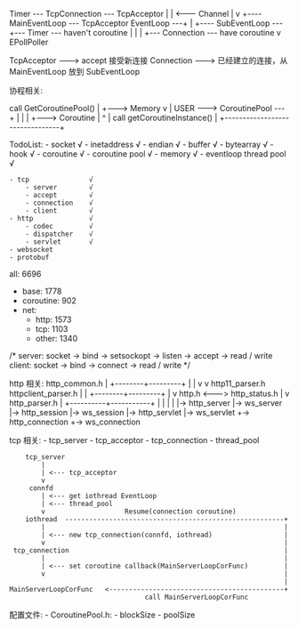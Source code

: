 
Timer ---  TcpConnection ---  TcpAcceptor
                |
                | <--- Channel
                |
                v        +---- MainEventLoop --- TcpAcceptor
            EventLoop ---+
                |        +---- SubEventLoop  ---+--- Timer --- haven't coroutine
                |                               |
                |                               +--- Connection --- have coroutine
                v
           EPollPoller


TcpAcceptor ---> accept 接受新连接
Connection ---> 已经建立的连接，从 MainEventLoop 放到 SubEventLoop


协程相关:

call GetCoroutinePool()
          |                    +---> Memory
          v                    |
    USER ---> CoroutinePool ---+
      |                        |
      |                        +---> Coroutine
      |                                ^
      |  call getCoroutineInstance()   |
      +--------------------------------+



TodoList:
    - socket          √
    - inetaddress     √
    - endian          √
    - buffer          √
        - bytearray   √
    - hook            √
    - coroutine       √
        - coroutine pool     √
        - memory             √
    - eventloop thread pool  √
    
    - tcp               √
        - server        √
        - accept        √
        - connection    √
        - client        √
    - http              √
        - codec         √
        - dispatcher    √
        - servlet       √
    - websocket
    - protobuf


all: 6696
- base: 1778
- coroutine: 902
- net: 
    - http: 1573
    - tcp: 1103
    - other: 1340

/*
    server: socket -> bind -> setsockopt -> listen -> accept -> read / write
    client: socket -> bind -> connect -> read / write
*/

http 相关:
            http_common.h
                  |
         +--------+---------+
         |                  |
         v                  v
  http11_parser.h    httpclient_parser.h
         |                  |
         +--------+---------+
                  |
                  v
                http.h  <---> http_status.h
                  |
                  v
            http_parser.h
                  |
       +----------+-----------+
       |                      |
       |                      |
       |-> http_server        |-> ws_server
       |-> http_session       |-> ws_session
       |-> http_servlet       |-> ws_servlet
       +-> http_connection    +-> ws_connection


tcp 相关:
    - tcp_server
    - tcp_acceptor
    - tcp_connection
    - thread_pool
                              
        tcp_server
            |
            | <--- tcp_acceptor
            v
         connfd
            | <--- get iothread EventLoop
            | <--- thread_pool
            v                    Resume(connection coroutine)
        iothread  -------------------------------------------------------+
            |                                                            |
            | <--- new tcp_connection(connfd, iothread)                  |
            v                                                            |
     tcp_connection                                                      |
            |                                                            |
            | <--- set coroutine callback(MainServerLoopCorFunc)         |
            v                                                            |
                                                                         |    
    MainServerLoopCorFunc   <--------------------------------------------+
                                      call MainServerLoopCorFunc


配置文件:
    - CoroutinePool.h: 
        - blockSize
        - poolSize